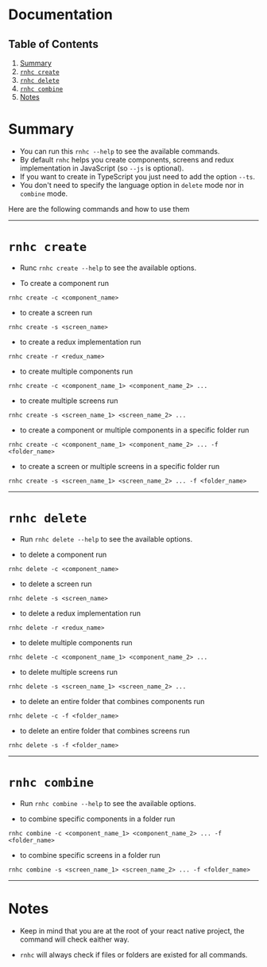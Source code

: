 # Documentation

## Table of Contents

1. [Summary](#summary)
2. [`rnhc create`](#rnhc-create)
3. [`rnhc delete`](#rnhc-delete)
4. [`rnhc combine`](#rnhc-combine)
5. [Notes](#notes)

# Summary

- You can run this `rnhc --help` to see the available commands.
- By default `rnhc` helps you create components, screens and redux implementation in JavaScript (so `--js` is optional).
- If you want to create in TypeScript you just need to add the option `--ts`.
- You don't need to specify the language option in `delete` mode nor in `combine` mode.

Here are the following commands and how to use them

---

# `rnhc create`

- Runc `rnhc create --help` to see the available options.

- To create a component run

```
rnhc create -c <component_name>
```

- to create a screen run

```
rnhc create -s <screen_name>
```

- to create a redux implementation run

```
rnhc create -r <redux_name>
```

- to create multiple components run

```
rnhc create -c <component_name_1> <component_name_2> ...
```

- to create multiple screens run

```
rnhc create -s <screen_name_1> <screen_name_2> ...
```

- to create a component or multiple components in a specific folder run

```
rnhc create -c <component_name_1> <component_name_2> ... -f <folder_name>
```

- to create a screen or multiple screens in a specific folder run

```
rnhc create -s <screen_name_1> <screen_name_2> ... -f <folder_name>
```

---

# `rnhc delete`

- Run `rnhc delete --help` to see the available options.

- to delete a component run

```
rnhc delete -c <component_name>
```

- to delete a screen run

```
rnhc delete -s <screen_name>
```

- to delete a redux implementation run

```
rnhc delete -r <redux_name>
```

- to delete multiple components run

```
rnhc delete -c <component_name_1> <component_name_2> ...
```

- to delete multiple screens run

```
rnhc delete -s <screen_name_1> <screen_name_2> ...
```

- to delete an entire folder that combines components run

```
rnhc delete -c -f <folder_name>
```

- to delete an entire folder that combines screens run

```
rnhc delete -s -f <folder_name>
```

---

# `rnhc combine`

- Run `rnhc combine --help` to see the available options.

- to combine specific components in a folder run

```
rnhc combine -c <component_name_1> <component_name_2> ... -f <folder_name>
```

- to combine specific screens in a folder run

```
rnhc combine -s <screen_name_1> <screen_name_2> ... -f <folder_name>
```

---

# Notes

- Keep in mind that you are at the root of your react native project, the command will check eaither way.

- `rnhc` will always check if files or folders are existed for all commands.

